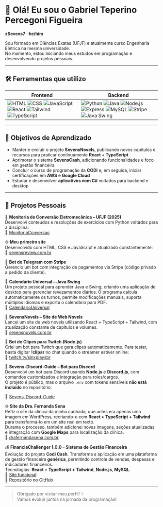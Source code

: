 # 👋 Olá! Eu sou o Gabriel Teperino Percegoni Figueira  
**zSevens7 · he/him**

Sou formado em Ciências Exatas (UFJF) e atualmente curso Engenharia Elétrica na mesma universidade.  
No momento, estou iniciando meus estudos em programação e desenvolvendo projetos pessoais.

---
## 🛠️ Ferramentas que utilizo

| **Frontend** | **Backend** |
|--------------|-------------|
| ![HTML](https://img.shields.io/badge/-HTML5-E34F26?logo=html5&logoColor=white) ![CSS](https://img.shields.io/badge/-CSS3-1572B6?logo=css3&logoColor=white) ![JavaScript](https://img.shields.io/badge/-JavaScript-F7DF1E?logo=javascript&logoColor=black) ![React](https://img.shields.io/badge/-React-61DAFB?logo=react&logoColor=black) ![Tailwind](https://img.shields.io/badge/-Tailwind-06B6D4?logo=tailwindcss&logoColor=white) ![TypeScript](https://img.shields.io/badge/-TypeScript-3178C6?logo=typescript&logoColor=white) | ![Python](https://img.shields.io/badge/-Python-3776AB?logo=python&logoColor=white) ![Java](https://img.shields.io/badge/-Java-007396?logo=java&logoColor=white) ![Node.js](https://img.shields.io/badge/-Node.js-339933?logo=node.js&logoColor=white) ![Express](https://img.shields.io/badge/-Express-000000?logo=express&logoColor=white) ![MySQL](https://img.shields.io/badge/-MySQL-4479A1?logo=mysql&logoColor=white) ![Stripe](https://img.shields.io/badge/-Stripe-008CDD?logo=stripe&logoColor=white) ![Java Swing](https://img.shields.io/badge/-Java%20Swing-007396?logo=java&logoColor=white) |

---

## 🎯 Objetivos de Aprendizado

- Manter e evoluir o projeto **SevensNovels**, publicando novos capítulos e recursos para praticar continuamente **React + TypeScript**  
- Aprimorar o sistema **SevensCash**, adicionando funcionalidades e foco em gestão financeira  
- Concluir o curso de programação da **CODI** e, em seguida, iniciar certificações em **AWS** e **Google Cloud**  
- Estudar e desenvolver **aplicativos com C#** voltados para backend e desktop  

---

## 🚀 Projetos Pessoais

📘 **Monitoria de Conversão Eletromecânica – UFJF (2025)**  
Desenvolvi conteúdos e resoluções de exercícios com Python voltados para a disciplina:  
🔗 [MonitoriaConversao](https://github.com/zSevens7/MonitoriaConversao)

🌐 **Meu primeiro site**  
Desenvolvido com HTML, CSS e JavaScript e atualizado constantemente:  
🔗 [sevensreview.com.br](https://sevensreview.com.br)

🤖 **Bot de Telegram com Stripe**  
Gerencio um bot com integração de pagamentos via Stripe (código privado a pedido da cliente).

📅 **Calendário Universal – Java Swing**  
Um projeto pessoal para aprender Java e Swing, criando uma aplicação de desktop para gerenciar revezamentos diários. O programa calcula automaticamente os turnos, permite modificações manuais, suporta múltiplos idiomas e exporta o calendário para PDF.  
🔗 [CalendarioUniversal](https://github.com/zSevens7/CalendarioUniversal)

📖 **SevensNovels – Site de Web Novels**  
Lancei um site de web novels utilizando React + TypeScript + Tailwind, com atualização constante de capítulos e volumes.  
🔗 [sevensnovels.com.br](https://sevensnovels.com.br)

🎥 **Bot de Clipes para Twitch (Node.js)**  
Criei um bot para Twitch que gera clipes automaticamente. Para testar, basta digitar **!clipar** no chat quando o streamer estiver online:  
🔗 [twitch.tv/sinxplaysbr](https://www.twitch.tv/sinxplaysbr)

🤖 **Sevens-Discord-Guide – Bot para Discord**  
Desenvolvi um bot para Discord usando **Node.js** e **Discord.js**, com comandos customizados e integração para roles/cargos.  
O projeto é público, mas o arquivo `.env` com tokens sensíveis **não está incluído** no repositório.  

🔗 [Sevens-Discord-Guide](https://github.com/zSevens7/Sevens-Discord-Guide)

🌐 **Site da Dra. Fernanda Sena**  
Refiz o site da clínica da minha cunhada, que antes era apenas uma imagem em WordPress, recriando-o com **React + TypeScript + Tailwind** para transformá-lo em um site real em texto.  
Durante o processo, também adicionei novas imagens, seções atualizadas e integração com **Google Maps** para localização da clínica.  
🔗 [drafernandasena.com.br](https://drafernandasena.com.br)

💰 **FinanciaChallenger 1.0.0 – Sistema de Gestão Financeira**  
Evolução do projeto **Codi Cash**. Transforma a aplicação em uma plataforma de gestão financeira **genérica**, permitindo controle de vendas, despesas e indicadores financeiros.  
Tecnologias: **React + TypeScript + Tailwind**, **Node.js**, **MySQL**.  
🔗 [Site funcional](https://www.sevenscash.sevensreview.com.br)  
🔗 [Repositório no GitHub](https://github.com/zSevens7/FinanciaChallenger)

---

> Obrigado por visitar meu perfil! ✨  
> Vamos evoluir juntos na jornada da programação!
